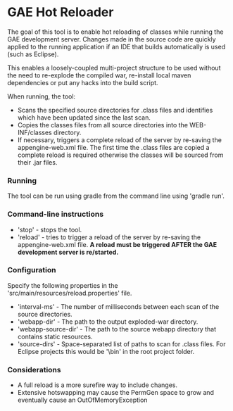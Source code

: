 # GAE Hot Reloader

The goal of this tool is to enable hot reloading of classes while running the GAE development server. Changes made in the source code are quickly applied to the running application if an IDE that builds automatically is used (such as Eclipse).

This enables a loosely-coupled multi-project structure to be used without the need to re-explode the compiled war, re-install local maven dependencies or put any hacks into the build script.

When running, the tool:
* Scans the specified source directories for .class files and identifies which have been updated since the last scan.
* Copies the classes files from all source directories into the WEB-INF/classes directory.
* If necessary, triggers a complete reload of the server by re-saving the appengine-web.xml file. The first time the .class files are copied a complete reload is required otherwise the classes will be sourced from their .jar files.

### Running
The tool can be run using gradle from the command line using 'gradle run'.

### Command-line instructions
* 'stop' - stops the tool.
* 'reload' - tries to trigger a reload of the server by re-saving the appengine-web.xml file. **A reload must be triggered AFTER the GAE development server is re/started.**

### Configuration
Specify the following properties in the 'src/main/resources/reload.properties' file.
* 'interval-ms' - The number of milliseconds between each scan of the source directories.
* 'webapp-dir' - The path to the output exploded-war directory.
* 'webapp-source-dir' - The path to the source webapp directory that contains static resources.
* 'source-dirs' - Space-separated list of paths to scan for .class files. For Eclipse projects this would be '\bin' in the root project folder.

### Considerations
* A full reload is a more surefire way to include changes.
* Extensive hotswapping may cause the PermGen space to grow and eventually cause an OutOfMemoryException
